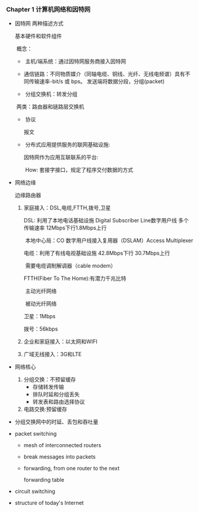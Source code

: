 ### Chapter 1 计算机网络和因特网

- 因特网 两种描述方式

  基本硬件和软件组件

  ​	概念：

  - ​	主机/端系统：通过因特网服务商接入因特网

  - ​	通信链路：不同物质媒介（同轴电缆、铜线、光纤、无线电频谱）具有不同传输速率-bit/s 或 bps。 发送端将数据分段，分组(packet)

  - ​	分组交换机：转发分组

  ​		两类：路由器和链路层交换机

  - ​	协议

    报文

  - ​	分布式应用提供服务的联网基础设施:

    因特网作为应用互联联系的平台:

    ​	How: 套接字接口，规定了程序交付数据的方式

- 网络边缘

  边缘路由器

  1. 家庭接入：DSL,电缆,FTTH,拨号,卫星

     DSL: 利用了本地电话基础设施 Digital Subscriber Line数字用户线 多个传输速率 12Mbps下行1.8Mbps上行

     ​	本地中心局：CO 数字用户线接入复用器（DSLAM）Access Multiplexer

     电缆：利用了有线电视基础设施 42.8Mbps下行 30.7Mbps上行

     ​	需要电缆调制解调器（cable modem）

     FTTH(Fiber To The Home):有潜力千兆比特

     ​		主动光纤网络

     ​		被动光纤网络

     卫星：1Mbps

     拨号：56kbps

  2. 企业和家庭接入：以太网和WIFI

  3. 广域无线接入：3G和LTE

- 网络核心

  1. 分组交换：不预留缓存
     - 存储转发传输
     - 排队时延和分组丢失
     -  转发表和路由选择协议
  2. 电路交换:预留缓存

- 分组交换网中的时延、丢包和吞吐量

  

- packet switching

  - mesh of interconnected routers

  - break messages into packets

  - forwarding, from one router to the next

    forwarding table 

- circuit switching

- structure of today's Internet
